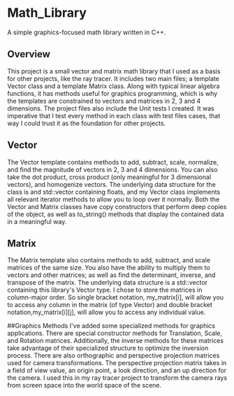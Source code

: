 # Math_Library
A simple graphics-focused math library written in C++.

## Overview
This project is a small vector and matrix math library that I used as a basis for other projects, like the ray tracer. It includes two main files; a template Vector class and a template Matrix class. Along with typical linear algebra functions, it has methods useful for graphics programming, which is why the templates are constrained to vectors and matrices in 2, 3 and 4 dimensions. 
The project files also include the Unit tests I created. It was imperative that I test every method in each class with test files cases, that way I could trust it as the foundation for other projects.

## Vector
The Vector template contains methods to add, subtract, scale, normalize, and find the magnitude of vectors in 2, 3 and 4 dimensions. You can also take the dot product, cross product (only meaningful for 3 dimensional vectors), and homogenize vectors. The underlying data structure for the class is and std::vector containing floats, and my Vector class implements all relevant iterator methods to allow you to loop over it normally.
Both the Vector and Matrix classes have copy constructors that perform deep copies of the object, as well as to_string() methods that display the contained data in a meaningful way.

## Matrix
The Matrix template also contains methods to add, subtract, and scale matrices of the same size. You also have the ability to multiply them to vectors and other matrices; as well as find the determinant, inverse, and transpose of the matrix. The underlying data structure is a std::vector containing this library's Vector type. 
I chose to store the matrices in column-major order. So single bracket notation, my_matrix[i], will allow you to access any column in the matrix (of type Vector) and double bracket notation,my_matrix[i][j], will allow you to access any individual value.

##Graphics Methods
I've added some specialized methods for graphics applications. There are special constructor methods for Translation, Scale, and Rotation matrices. Additionally, the inverse methods for these matrices take advantage of their specialized structure to optimize the inversion process. There are also orthographic and perspective projection matrices used for camera transformations. The perspective projection matrix takes in a field of view value, an origin point, a look direction, and an up direction for the camera. I used this in my ray tracer project to transform the camera rays from screen space into the world space of the scene.

